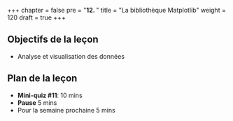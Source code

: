 +++
chapter = false
pre = "<b>12. </b>"
title = "La bibliothèque Matplotlib"
weight = 120
draft = true
+++

## Objectifs de la leçon

- Analyse et visualisation des données


## Plan de la leçon

- **Mini-quiz #11**:  10 mins
- **Pause** 5 mins
- Pour la semaine prochaine 5 mins


